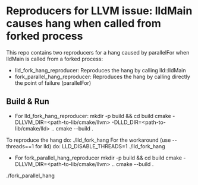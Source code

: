 # Reproducers for LLVM issue: lldMain causes hang when called from forked process

This repo contains two reproducers for a hang caused by parallelFor when lldMain is called from a forked process:

- lld_fork_hang_reproducer: Reproduces the hang by calling lld::lldMain
- fork_parallel_hang_reproducer: Reproduces the hang by calling directly the point of failure (parallelFor)

## Build & Run
- For lld_fork_hang_reproducer:
mkdir -p build && cd build
cmake -DLLVM_DIR=<path-to-lib/cmake/llvm> -DLLD_DIR=<path-to-lib/cmake/lld> ..
cmake --build .

To reproduce the hang do:
./lld_fork_hang
For the workaround (use --threads==1 for lld) do:
LLD_DISABLE_THREADS=1 ./lld_fork_hang

- For fork_parallel_hang_reproducer
mkdir -p build && cd build
cmake -DLLVM_DIR=<path-to-lib/cmake/llvm> ..
cmake --build .

./fork_parallel_hang
